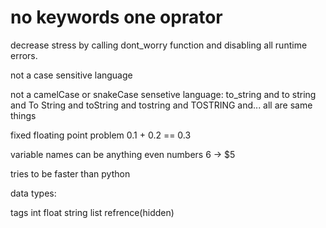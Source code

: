 
# no keywords one oprator


decrease stress by calling dont_worry function and disabling all runtime errors.

not a case sensitive language

not a camelCase or snakeCase sensetive language:
to_string and to string and To String and toString and tostring and TOSTRING and... all are same things

fixed floating point problem 0.1 + 0.2 == 0.3

variable names can be anything even numbers
6 -> $5

tries to be faster than python

data types:

tags
int
float
string
list
refrence(hidden)